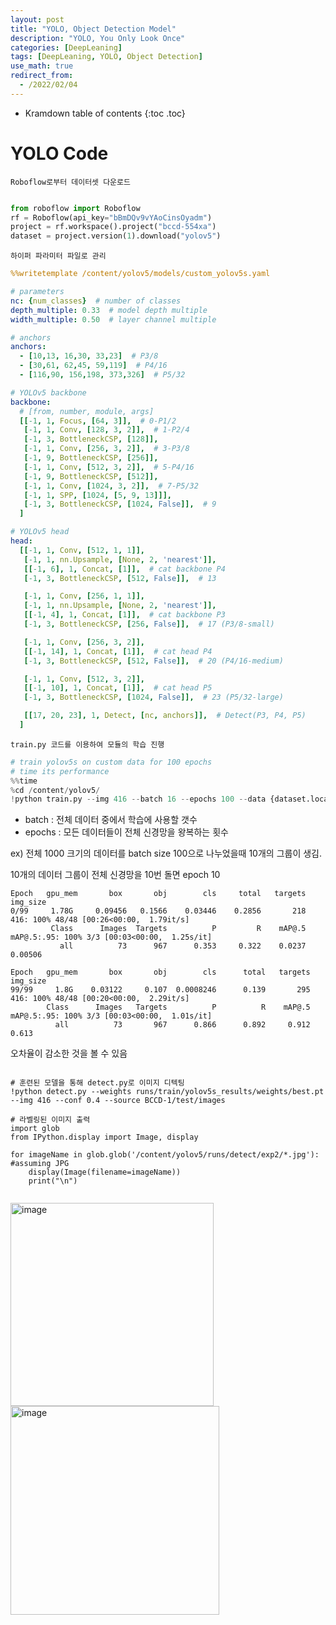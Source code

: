 ```yaml
---
layout: post
title: "YOLO, Object Detection Model" 
description: "YOLO, You Only Look Once"
categories: [DeepLeaning]
tags: [DeepLeaning, YOLO, Object Detection]
use_math: true
redirect_from:
  - /2022/02/04
---
```


* Kramdown table of contents
{:toc .toc} 

# YOLO Code

`Roboflow로부터 데이터셋 다운로드`
~~~ python

from roboflow import Roboflow
rf = Roboflow(api_key="bBmDQv9vYAoCinsOyadm")
project = rf.workspace().project("bccd-554xa")
dataset = project.version(1).download("yolov5")
~~~

`하이퍼 파라미터 파일로 관리`

~~~ yaml
%%writetemplate /content/yolov5/models/custom_yolov5s.yaml

# parameters
nc: {num_classes}  # number of classes
depth_multiple: 0.33  # model depth multiple
width_multiple: 0.50  # layer channel multiple

# anchors
anchors:
  - [10,13, 16,30, 33,23]  # P3/8
  - [30,61, 62,45, 59,119]  # P4/16
  - [116,90, 156,198, 373,326]  # P5/32

# YOLOv5 backbone
backbone:
  # [from, number, module, args]
  [[-1, 1, Focus, [64, 3]],  # 0-P1/2
   [-1, 1, Conv, [128, 3, 2]],  # 1-P2/4
   [-1, 3, BottleneckCSP, [128]],
   [-1, 1, Conv, [256, 3, 2]],  # 3-P3/8
   [-1, 9, BottleneckCSP, [256]],
   [-1, 1, Conv, [512, 3, 2]],  # 5-P4/16
   [-1, 9, BottleneckCSP, [512]],
   [-1, 1, Conv, [1024, 3, 2]],  # 7-P5/32
   [-1, 1, SPP, [1024, [5, 9, 13]]],
   [-1, 3, BottleneckCSP, [1024, False]],  # 9
  ]

# YOLOv5 head
head:
  [[-1, 1, Conv, [512, 1, 1]],
   [-1, 1, nn.Upsample, [None, 2, 'nearest']],
   [[-1, 6], 1, Concat, [1]],  # cat backbone P4
   [-1, 3, BottleneckCSP, [512, False]],  # 13

   [-1, 1, Conv, [256, 1, 1]],
   [-1, 1, nn.Upsample, [None, 2, 'nearest']],
   [[-1, 4], 1, Concat, [1]],  # cat backbone P3
   [-1, 3, BottleneckCSP, [256, False]],  # 17 (P3/8-small)

   [-1, 1, Conv, [256, 3, 2]],
   [[-1, 14], 1, Concat, [1]],  # cat head P4
   [-1, 3, BottleneckCSP, [512, False]],  # 20 (P4/16-medium)

   [-1, 1, Conv, [512, 3, 2]],
   [[-1, 10], 1, Concat, [1]],  # cat head P5
   [-1, 3, BottleneckCSP, [1024, False]],  # 23 (P5/32-large)

   [[17, 20, 23], 1, Detect, [nc, anchors]],  # Detect(P3, P4, P5)
  ]
~~~

`train.py 코드를 이용하여 모듈의 학습 진행`

~~~ python
# train yolov5s on custom data for 100 epochs
# time its performance
%%time
%cd /content/yolov5/
!python train.py --img 416 --batch 16 --epochs 100 --data {dataset.location}/data.yaml --cfg ./models/custom_yolov5s.yaml --weights '' --name yolov5s_results  --cache
~~~

- batch : 전체 데이터 중에서 학습에 사용할 갯수
- epochs : 모든 데이터들이 전체 신경망을 왕복하는 횟수

ex) 전체 1000 크기의 데이터를 batch size 100으로 나누었을때 10개의 그룹이 생김. 

10개의 데이터 그룹이 전체 신경망을 10번 돌면 epoch 10

~~~
Epoch   gpu_mem       box       obj        cls     total   targets  img_size
0/99     1.78G     0.09456   0.1566    0.03446    0.2856       218       416: 100% 48/48 [00:26<00:00,  1.79it/s]
         Class      Images  Targets          P         R    mAP@.5  mAP@.5:.95: 100% 3/3 [00:03<00:00,  1.25s/it]
           all          73      967      0.353     0.322    0.0237     0.00506
                 
Epoch   gpu_mem       box       obj        cls      total   targets  img_size
99/99     1.8G    0.03122     0.107  0.0008246      0.139       295       416: 100% 48/48 [00:20<00:00,  2.29it/s]
        Class      Images   Targets          P          R    mAP@.5  mAP@.5:.95: 100% 3/3 [00:03<00:00,  1.01s/it]
          all          73       967      0.866      0.892     0.912     0.613
~~~

오차율이 감소한 것을 볼 수 있음

~~~ 

# 훈련된 모델을 통해 detect.py로 이미지 디텍팅
!python detect.py --weights runs/train/yolov5s_results/weights/best.pt --img 416 --conf 0.4 --source BCCD-1/test/images

# 라벨링된 이미지 출력
import glob
from IPython.display import Image, display

for imageName in glob.glob('/content/yolov5/runs/detect/exp2/*.jpg'): #assuming JPG
    display(Image(filename=imageName))
    print("\n")
    
~~~
          
<img width="325" alt="image" src="https://user-images.githubusercontent.com/32366711/152950105-b5da2252-c6d4-453b-9666-d7264290a0f3.png">
<img width="334" alt="image" src="https://user-images.githubusercontent.com/32366711/152950138-dbea75f5-25f8-496e-b1b9-48dc82f352f8.png">
